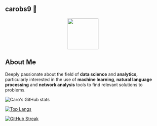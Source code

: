 ## carobs9 👋

<!--
**carobs9/carobs9** is a ✨ _special_ ✨ repository because its `README.md` (this file) appears on your GitHub profile.

Here are some ideas to get you started:

- 🔭 I’m currently working on ...
- 🌱 I’m currently learning ...
- 👯 I’m looking to collaborate on ...
- 🤔 I’m looking for help with ...
- 💬 Ask me about ...
- 📫 How to reach me: ...
- 😄 Pronouns: ...
- ⚡ Fun fact: ...
-->

<div id="header" align="center">
  <img src="https://i.giphy.com/media/v1.Y2lkPTc5MGI3NjExdHJqOTB0dWkxZGIwMnhiNmx0OXcyYXY0N3c2MzlxemljemtoMmF2aiZlcD12MV9pbnRlcm5hbF9naWZfYnlfaWQmY3Q9Zw/ji6zzUZwNIuLS/giphy.gif" width="100"/>
</div>

## About Me
Deeply passionate about the field of **data science** and **analytics,** particularly interested in the use of **machine learning**, **natural language processing** and **network analysis** tools to find relevant solutions to problems. 


![Caro's GitHub stats](https://github-readme-stats.vercel.app/api?username=carobs9&show_icons=true&theme=tokyonight)

[![Top Langs](https://github-readme-stats.vercel.app/api/top-langs/?username=carobs9)](https://github.com/anuraghazra/github-readme-stats)

[![GitHub Streak](https://github-readme-streak-stats.herokuapp.com?user=carobs9&theme=neon&hide_border=true&exclude_days=Sun%2CSat)](https://git.io/streak-stats)
